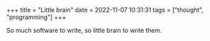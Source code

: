 +++
title = "Little brain"
date = 2022-11-07 10:31:31
tags = ["thought", "programming"]
+++

So much software to write, so little brain to write them.
